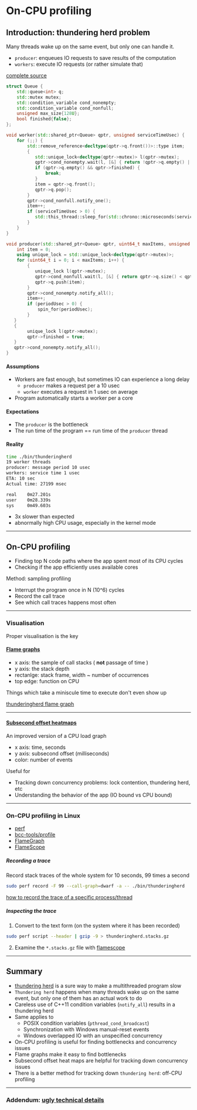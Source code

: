 # On-CPU profiling

## Introduction: thundering herd problem

Many threads wake up on the same event, but only one can handle it.

* `producer`: enqueues IO requests to save results of the computation
* `workers`: execute IO requests (or rather simulate that)

[complete source](./src/thunderingherd.cpp)

```c++
struct Queue {
    std::queue<int> q;
    std::mutex mutex;
    std::condition_variable cond_nonempty;
    std::condition_variable cond_nonfull;
    unsigned max_size{128U};
    bool finished{false};
};
```

```c++
void worker(std::shared_ptr<Queue> qptr, unsigned serviceTimeUsec) {
    for (;;) {
        std::remove_reference<decltype(qptr->q.front())>::type item;
        {
           std::unique_lock<decltype(qptr->mutex)> l(qptr->mutex);
           qptr->cond_nonempty.wait(l, [&] { return !qptr->q.empty() || qptr->finished; });
           if (qptr->q.empty() && qptr->finished) {
               break;
           }
           item = qptr->q.front();
           qptr->q.pop();
        }
        qptr->cond_nonfull.notify_one();
        item++;
        if (serviceTimeUsec > 0) {
           std::this_thread::sleep_for(std::chrono::microseconds(serviceTimeUsec));
        }
    }
}
```

```c++
void producer(std::shared_ptr<Queue> qptr, uint64_t maxItems, unsigned periodUsec) {
    int item = 0;
    using unique_lock = std::unique_lock<decltype(qptr->mutex)>;
    for (uint64_t i = 0; i < maxItems; i++) {
        {
           unique_lock l(qptr->mutex);
           qptr->cond_nonfull.wait(l, [&] { return qptr->q.size() < qptr->max_size; });
           qptr->q.push(item);
        }
        qptr->cond_nonempty.notify_all();
        item++;
        if (periodUsec > 0) {
            spin_for(periodUsec);
        }
   }
   {
        unique_lock l(qptr->mutex);
        qptr->finished = true;
   }
   qptr->cond_nonempty.notify_all();
}
```

#### Assumptions

* Workers are fast enough, but sometimes IO can experience a long delay
  * `producer` makes a request per a 10 usec
  * `worker` executes a request in 1 usec on average
* Program automatically starts a worker per a core

#### Expectations

* The `producer` is the bottleneck
* The run time of the program == run time of the `producer` thread

#### Reality

```bash
time ./bin/thunderingherd
19 worker threads
producer: message period 10 usec
workers: service time 1 usec
ETA: 10 sec 
Actual time: 27199 msec

real    0m27.201s
user    0m28.339s
sys     0m49.603s
```

* 3x slower than expected
* abnormally high CPU usage, especially in the kernel mode

---

## On-CPU profiling

* Finding top N code paths where the app spent most of its CPU cycles
* Checking if the app efficiently uses available cores

Method: sampling profiling

* Interrupt the program once in N (10^6) cycles 
* Record the call trace
* See which call traces happens most often

---

### Visualisation

Proper visualisation is the key

#### [Flame graphs](http://www.brendangregg.com/flamegraphs.html)

* x axis: the sample of call stacks ( **not** passage of time )
* y axis: the stack depth
* rectanlge: stack frame, width ~ number of occurrences
* top edge: function on CPU

Things which take a miniscule time to execute don't even show up

[thunderingherd flame graph](./img/thunderingherd.svg)

---

#### [Subsecond offset heatmaps](http://www.brendangregg.com/HeatMaps/subsecondoffset.html)

An improved version of a CPU load graph

* x axis: time, seconds
* y axis: subsecond offset (milliseconds)
* color: number of events

Useful for

* Tracking down concurrency problems: lock contention, thundering herd, etc
* Understanding the behavior of the app (IO bound vs CPU bound)

---

### On-CPU profiling in Linux

* [perf](https://perf.wiki.kernel.org/index.php/Main_Page)
* [bcc-tools/profile](https://github.com/iovisor/bcc)
* [FlameGraph](https://github.com/brendangregg/FlameGraph)
* [FlameScope](https://github.com/Netflix/flamescope)

##### Recording a trace

Record stack traces of the whole system for 10 seconds, 99 times a second

```bash
sudo perf record -F 99 --call-graph=dwarf -a -- ./bin/thunderingherd
```

[how to record the trace of a specific process/thread](./ugly_technical_details.md#recording-traces-with-3x-kernels-centosrhel-7)


##### Inspecting the trace

1. Convert to the text form (on the system where it has been recorded)

```bash
sudo perf script --header | gzip -9 > thunderingherd.stacks.gz
```

2. Examine the `*.stacks.gz` file with [flamescope](https://github.com/Netflix/flamescope)


---

## Summary

* [thundering herd](https://en.wikipedia.org/wiki/Thundering_herd_problem) is a sure way to make a multithreaded program slow
* `Thundering herd` happens when many threads wake up on the same event, but only one of them has an actual work to do
* Careless use of C++11 condition variables (`notify_all`) results in a thundering herd
* Same applies to
  * POSIX condition variables (`pthread_cond_broadcast`)
  * Synchronization with Windows manual-reset events
  * Windows overlapped IO with an unspecified concurrency
* On-CPU profiling is useful for finding bottlenecks and concurrency issues
* Flame graphs make it easy to find bottlenecks
* Subsecond offset heat maps are helpful for tracking down concurrency issues
* There is a better method for tracking down `thundering herd`: off-CPU profiling

---

### Addendum: [ugly technical details](./ugly_technical_details.md)

